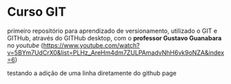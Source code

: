 # Curso GIT
 primeiro repositório para aprendizado de versionamento, utilizado o GIT e GITHub, através do GITHub desktop, com o **professor Gustavo Guanabara** no *youtube* (https://www.youtube.com/watch?v=5BYm7UdCrX0&list=PLHz_AreHm4dm7ZULPAmadvNhH6vk9oNZA&index=6)
 
 testando a adição de uma linha diretamente do github page
